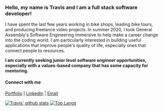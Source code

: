 ### Hello, my name is Travis and I am a full stack software developer!

I have spent the last few years working in bike shops, leading bike tours, and producing freelance video projects. In summer 2020, I took General Assembly's Software Engineering Immersive to help make a career change into the coding world. I am particularly interested in building useful applications that improve people's quality of life, especially ones that connect people to resources.

**I am currently seeking junior level software engineer opportunities, especially with a values-based company that has some capacity for mentoring.**

#### Connect with me
[Portfolio](https://travissouthard.github.io) | 
[LinkedIn](https://www.linkedin.com/in/southardtravis/) | 
[Email](mailto:tsouthard88@gmail.com)

[![Travis' github stats](https://github-readme-stats.vercel.app/api?username=travissouthard&count_private=true)](https://github.com/anuraghazra/github-readme-stats)
[![Top Langs](https://github-readme-stats.vercel.app/api/top-langs/?username=travissouthard&layout=compact)](https://github.com/anuraghazra/github-readme-stats)